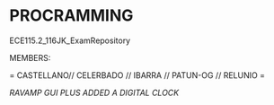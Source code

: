 # PROCRAMMING
ECE115.2_116JK_ExamRepository

MEMBERS:

= CASTELLANO//
CELERBADO //
IBARRA //
PATUN-OG //
RELUNIO =

_RAVAMP GUI PLUS ADDED A DIGITAL CLOCK_
 

